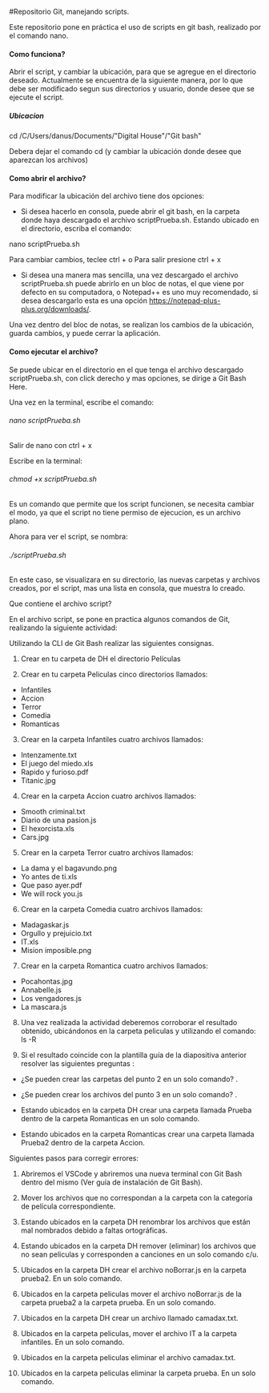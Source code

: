 #Repositorio Git, manejando scripts.

Este repositorio pone en práctica el uso de scripts en git bash, realizado por el comando nano.

#### Como funciona?

Abrir el script, y cambiar la ubicación, para que se agregue en el directorio deseado.
Actualmente se encuentra de la siguiente manera, por lo que debe ser modificado segun sus directorios y usuario, donde desee que se ejecute el script.

##### Ubicacion
cd /C/Users/danus/Documents/"Digital House"/"Git bash"

Debera dejar el comando cd (y cambiar la ubicación donde desee que aparezcan los archivos)

#### Como abrir el archivo?

Para modificar la ubicación del archivo tiene dos opciones:

- Si desea hacerlo en consola, puede abrir el git bash, en la carpeta donde haya descargado el archivo scriptPrueba.sh. Estando ubicado en el directorio, escriba el comando:

nano scriptPrueba.sh

Para cambiar cambios, teclee ctrl + o
Para salir presione ctrl + x

- Si desea una manera mas sencilla, una vez descargado el archivo scriptPrueba.sh puede abrirlo en un bloc de notas, el que viene por defecto en su computadora, o Notepad++ es uno muy recomendado, si desea descargarlo esta es una opción https://notepad-plus-plus.org/downloads/.

Una vez dentro del bloc de notas, se realizan los cambios de la ubicación, guarda cambios, y puede cerrar la aplicación.

#### Como ejecutar el archivo?

Se puede ubicar en el directorio en el que tenga el archivo descargado scriptPrueba.sh, con click derecho y mas opciones, se dirige a Git Bash Here.

Una vez en la terminal, escribe el comando:
###### nano scriptPrueba.sh
Salir de nano con ctrl + x

Escribe en la terminal: 
###### chmod +x scriptPrueba.sh
Es un comando que permite que los script funcionen, se necesita cambiar el modo, ya que el script no tiene permiso de ejecucion, es un archivo plano.

Ahora para ver el script, se nombra:
###### ./scriptPrueba.sh

En este caso, se visualizara en su directorio, las nuevas carpetas y archivos creados, por el script, mas una lista en consola, que muestra lo creado.

Que contiene el archivo script?

En el archivo script, se pone en practica algunos comandos de Git, realizando la siguiente actividad:

Utilizando la CLI de Git Bash realizar las siguientes consignas.

1) Crear en tu carpeta de DH el directorio Películas

2) Crear en tu carpeta Peliculas cinco directorios llamados:

- Infantiles 
- Accion 
- Terror 
- Comedia
- Romanticas

3) Crear en la carpeta Infantiles cuatro archivos llamados:

- Intenzamente.txt 
- El juego del miedo.xls
- Rapido y furioso.pdf
- Titanic.jpg

4) Crear en la carpeta Accion cuatro archivos llamados:

- Smooth criminal.txt
- Diario de una pasion.js
- El hexorcista.xls 
- Cars.jpg

5) Crear en la carpeta Terror cuatro archivos llamados:

- La dama y el bagavundo.png
- Yo antes de ti.xls
- Que paso ayer.pdf 
- We will rock you.js

6) Crear en la carpeta Comedia cuatro archivos llamados:

- Madagaskar.js
- Orgullo y prejuicio.txt 
- IT.xls
- Mision imposible.png

7)  Crear en la carpeta Romantica cuatro archivos llamados:

- Pocahontas.jpg
- Annabelle.js
- Los vengadores.js
- La mascara.js

8) Una vez realizada la actividad deberemos corroborar el resultado obtenido, ubicándonos en la carpeta peliculas y utilizando el comando: ls -R

9) Si el resultado coincide con la plantilla guía de la diapositiva anterior resolver las siguientes preguntas :

- ¿Se pueden crear las carpetas del punto 2 en un solo comando? .

- ¿Se pueden crear los archivos del punto 3 en un solo comando? .

- Estando ubicados en la carpeta DH crear una carpeta llamada Prueba dentro de la carpeta Romanticas en un solo comando. 

- Estando ubicados en la carpeta Romanticas crear una carpeta llamada Prueba2 dentro de la carpeta Accion.

Siguientes pasos para corregir errores:

1. Abriremos el VSCode y abriremos una nueva terminal con Git Bash dentro del mismo (Ver guía de instalación de Git Bash).

2. Mover los archivos que no correspondan a la carpeta con la categoría de película correspondiente. 

3. Estando ubicados en la carpeta DH renombrar los archivos que están mal nombrados debido a faltas ortográficas.

4. Estando ubicados en la carpeta DH remover (eliminar) los archivos que no sean peliculas y corresponden a canciones en un solo comando c/u. 

5. Ubicados en la carpeta DH crear el archivo noBorrar.js en la carpeta prueba2. En un solo comando.

6. Ubicados en la carpeta peliculas mover el archivo noBorrar.js de la carpeta prueba2 a la carpeta prueba. En un solo comando.

7. Ubicados en la carpeta DH crear un archivo llamado camadax.txt.

8. Ubicados en la carpeta peliculas, mover el archivo IT a la carpeta infantiles. En un solo comando.

9. Ubicados en la carpeta peliculas eliminar el archivo camadax.txt.

10. Ubicados en la carpeta peliculas eliminar la carpeta prueba. En un solo comando.

